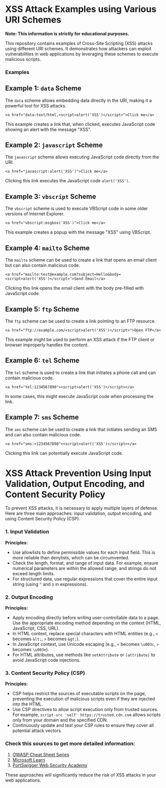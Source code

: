 # XSS Attack Examples using Various URI Schemes
**Note: This information is strictly for educational purposes.**

This repository contains examples of Cross-Site Scripting (XSS) attacks using different URI schemes. It demonstrates how attackers can exploit vulnerabilities in web applications by leveraging these schemes to execute malicious scripts.

### Examples

## Example 1: `data` Scheme

The `data` scheme allows embedding data directly in the URI, making it a powerful tool for XSS attacks.

    <a href="data:text/html,<script>alert('XSS')</script>">Click me</a>

This example creates a link that, when clicked, executes JavaScript code showing an alert with the message "XSS".



## Example 2: `javascript` Scheme

The `javascript` scheme allows executing JavaScript code directly from the URI.

    <a href="javascript:alert('XSS')">Click me</a>

Clicking this link executes the JavaScript code `alert('XSS')`.



## Example 3: `vbscript` Scheme

The `vbscript` scheme is used to execute VBScript code in some older versions of Internet Explorer.

    <a href="vbscript:msgbox('XSS')">Click me</a>

This example creates a popup with the message "XSS" using VBScript.



## Example 4: `mailto` Scheme

The `mailto` scheme can be used to create a link that opens an email client but can also contain malicious code.

    <a href="mailto:test@example.com?subject=Hello&body=<script>alert('XSS')</script>">Send Email</a>

Clicking this link opens the email client with the body pre-filled with JavaScript code.



## Example 5: `ftp` Scheme

The `ftp` scheme can be used to create a link pointing to an FTP resource.

    <a href="ftp://example.com/<script>alert('XSS')</script>">Open FTP</a>

This example might be used to perform an XSS attack if the FTP client or browser improperly handles the content.


## Example 6: `tel` Scheme

The `tel` scheme is used to create a link that initiates a phone call and can contain malicious code.

    <a href="tel:1234567890"><script>alert('XSS')</script></a>

In some cases, this might execute JavaScript code when processing the link.



## Example 7: `sms` Scheme

The `sms` scheme can be used to create a link that initiates sending an SMS and can also contain malicious code.

    <a href="sms:+1234567890"><script>alert('XSS')</script></a>

Clicking this link can potentially execute JavaScript code.
##
# XSS Attack Prevention Using Input Validation, Output Encoding, and Content Security Policy

To prevent XSS attacks, it is necessary to apply multiple layers of defense. Here are three main approaches: input validation, output encoding, and using Content Security Policy (CSP).

### 1. Input Validation

**Principles:**
- Use allowlists to define permissible values for each input field. This is more reliable than denylists, which can be circumvented.
- Check the length, format, and range of input data. For example, ensure numerical parameters are within the allowed range, and strings do not exceed length limits.
- For structured data, use regular expressions that cover the entire input string (using `^` and `$` in expressions).

### 2. Output Encoding

**Principles:**
- Apply encoding directly before writing user-controllable data to a page. Use the appropriate encoding method depending on the context (HTML, JavaScript, CSS, URL).
- In HTML context, replace special characters with HTML entities (e.g., `<` becomes `&lt;`, `>` becomes `&gt;`).
- In JavaScript context, use Unicode escaping (e.g., `<` becomes `\u003c`, `>` becomes `\u003e`).
- For HTML attributes, use methods like `setAttribute` or `[attribute]` to avoid JavaScript code injections.

### 3. Content Security Policy (CSP)

**Principles:**
- CSP helps restrict the sources of executable scripts on the page, preventing the execution of malicious scripts even if they are injected into the HTML.
- Use CSP directives to allow script execution only from trusted sources. For example, `script-src 'self' https://trusted.cdn.com` allows scripts only from your domain and the specified CDN.
- Continuously update and test your CSP rules to ensure they cover all potential attack vectors.

### Check this sources to get more detailed information:

1. [OWASP Cheat Sheet Series](https://cheatsheetseries.owasp.org)
2. [Microsoft Learn](https://learn.microsoft.com/en-us/aspnet/core/security/cross-site-scripting)
3. [PortSwigger Web Security Academy](https://portswigger.net/web-security/cross-site-scripting/preventing)

These approaches will significantly reduce the risk of XSS attacks in your web applications.
